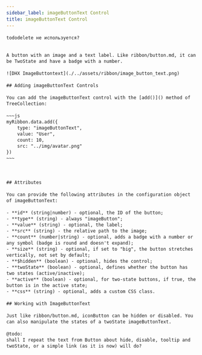 ```yaml
---
sidebar_label: imageButtonText Control
title: imageButtonText Control
---  
```


```tododelete не используется?``` 

```

A button with an image and a text label. Like ribbon/button.md, it can be TwoState and have a badge with a number.

![DHX ImageButtontext](./../assets/ribbon/image_button_text.png)

## Adding imageButtonText Controls

You can add the imageButtonText control with the [add()]() method of TreeCollection:

~~~js
myRibbon.data.add({
    type: "imageButtonText",
    value: "User",
    count: 10,
    src: "../img/avatar.png"
})
~~~



## Attributes

You can provide the following attributes in the configuration object of imageButtonText:

- **id** (string|number) - optional, the ID of the button;
- **type** (string) - always "imageButton";
- **value** (string) - optional, the label;
- **src** (string) - the relative path to the image;
- **count** (number|string) - optional, adds a badge with a number or any symbol (badge is round and doesn't expand);
- **size** (string) - optional, if set to "big", the button stretches vertically, not set by default;
- **$hidden** (boolean) - optional, hides the control;
- **twoState** (boolean) - optional, defines whether the button has two states (active/inactive);
- **active** (boolean) - optional, for two-state buttons, if true, the button is in the active state;
- **css** (string) - optional, adds a custom CSS class.

## Working with ImageButtonText

Just like ribbon/button.md, iconButton can be hidden or disabled. You can also manipulate the states of a twoState imageButtonText.

@todo:
shall I repeat the text from Button about hide, disable, tooltip and twoState, or a simple link (as it is now) will do?

```